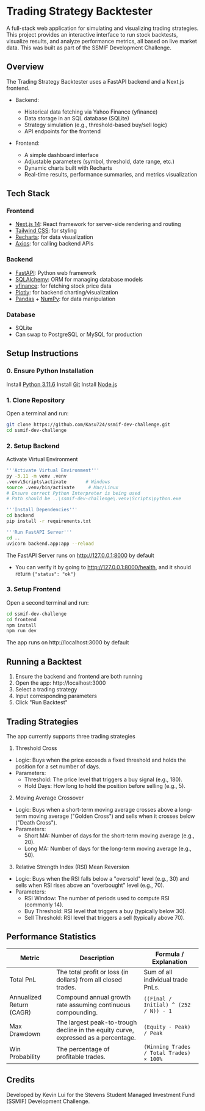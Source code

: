﻿# Trading Strategy Backtester

A full-stack web application for simulating and visualizing trading strategies.  This project provides an interactive interface to run stock backtests, visualize results, and analyze performance metrics, all based on live market data.  This was built as part of the SSMIF Development Challenge.

## Overview

The Trading Strategy Backtester uses a FastAPI backend and a Next.js frontend.

- Backend:
    - Historical data fetching via Yahoo Finance (yfinance)
    - Data storage in an SQL database (SQLite)
    - Strategy simulation (e.g., threshold-based buy/sell logic)
    - API endpoints for the frontend

- Frontend:
    - A simple dashboard interface
    - Adjustable parameters (symbol, threshold, date range, etc.)
    - Dynamic charts built with Recharts
    - Real-time results, performance summaries, and metrics visualization

## Tech Stack

### Frontend
- [Next.js 14](https://nextjs.org/): React framework for server-side rendering and routing  
- [Tailwind CSS](https://tailwindcss.com/): for styling  
- [Recharts](https://recharts.org/en-US/): for data visualization  
- [Axios](https://axios-http.com/): for calling backend APIs

### Backend
- [FastAPI](https://fastapi.tiangolo.com/): Python web framework  
- [SQLAlchemy](https://www.sqlalchemy.org/): ORM for managing database models  
- [yfinance](https://pypi.org/project/yfinance/): for fetching stock price data  
- [Plotly](https://plotly.com/python/): for backend charting/visualization 
- [Pandas](https://pandas.pydata.org/) + [NumPy](https://numpy.org/): for data manipulation

### Database
- SQLite
- Can swap to PostgreSQL or MySQL for production

## Setup Instructions

### 0. Ensure Python Installation
Install [Python 3.11.6](https://www.python.org/downloads/release/python-3116)
Install [Git](https://git-scm.com/downloads)
Install [Node.js](https://nodejs.org/en/download)

### 1. Clone Repository
Open a terminal and run:
```bash
git clone https://github.com/Kasu724/ssmif-dev-challenge.git
cd ssmif-dev-challenge
```
### 2. Setup Backend
Activate Virtual Environment
```bash
'''Activate Virtual Environment'''
py -3.11 -m venv .venv
.venv\Scripts\activate       # Windows
source .venv/bin/activate     # Mac/Linux
# Ensure correct Python Interpreter is being used
# Path should be ..\ssmif-dev-challenge\.venv\Scripts\python.exe

'''Install Dependencies'''
cd backend
pip install -r requirements.txt

'''Run FastAPI Server'''
cd ..
uvicorn backend.app:app --reload
```
The FastAPI Server runs on http://127.0.0.1:8000 by default
- You can verify it by going to http://127.0.0.1:8000/health, and it should return ```{"status": "ok"}```

### 3. Setup Frontend
Open a second terminal and run:
```bash
cd ssmif-dev-challenge
cd frontend
npm install
npm run dev
```
The app runs on http://localhost:3000 by default

## Running a Backtest
1. Ensure the backend and frontend are both running
2. Open the app: http://localhost:3000
3. Select a trading strategy
4. Input corresponding parameters
5. Click "Run Backtest"

## Trading Strategies
The app currently supports three trading strategies
1. Threshold Cross
- Logic: Buys when the price exceeds a fixed threshold and holds the position for a set number of days.
- Parameters:
    - Threshold: The price level that triggers a buy signal (e.g., 180).
    - Hold Days: How long to hold the position before selling (e.g., 5).
2. Moving Average Crossover
- Logic: Buys when a short-term moving average crosses above a long-term moving average ("Golden Cross") and sells when it crosses below ("Death Cross").
- Parameters:
    - Short MA: Number of days for the short-term moving average (e.g., 20).
    - Long MA: Number of days for the long-term moving average (e.g., 50).
3. Relative Strength Index (RSI) Mean Reversion
- Logic: Buys when the RSI falls below a "oversold" level (e.g., 30) and sells when RSI rises above an "overbought" level (e.g., 70).
- Parameters:
    - RSI Window: The number of periods used to compute RSI (commonly 14).
    - Buy Threshold: RSI level that triggers a buy (typically below 30).
    - Sell Threshold: RSI level that triggers a sell (typically above 70).

## Performance Statistics

| Metric | Description | Formula / Explanation |
|-------|-------|-------|
| Total PnL | The total profit or loss (in dollars) from all closed trades. | Sum of all individual trade PnLs. |
| Annualized Return (CAGR) | Compound annual growth rate assuming continuous compounding. | `((Final / Initial) ^ (252 / N)) - 1` |
| Max Drawdown | The largest peak-to-trough decline in the equity curve, expressed as a percentage. | `(Equity - Peak) / Peak` |
| Win Probability | The percentage of profitable trades. | `(Winning Trades / Total Trades) × 100%` |

## Credits
Developed by Kevin Lui for the Stevens Student Managed Investment Fund (SSMIF) Development Challenge.






